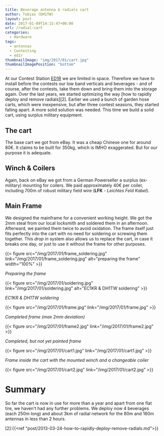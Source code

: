 ```yaml
---
title: Beverage antenna & radials cart
author: Tobias (DH1TW)
layout: post
date: 2017-01-09T14:15:47+00:00
url: /radial-cart
categories:
  - Hardware
tags:
  - antennas
  - Contesting
  - ed1r
thumbnailImage: "img/2017/01/cart.jpg"
thumbnailImagePosition: "bottom"
---
```


At our Contest Station [ED1R][1] we are limited in space. Therefore we have to
install before the contests our low band verticals and beverages - and of course,
after the contests, take them down and bring them into the storage again. Over
the last years, we started optimizing the way [how to rapidly deploy and remove radials][2].
Earlier we used a bunch of garden hose carts, which were inexpensive, but after
three contest seasons, they started falling apart. A more solid solution was
needed. This time we build a solid cart, using surplus military equipment.

<!--more-->

## The cart

The base cart we got from eBay. It was a cheap Chinese one for around 80€. It
claims to be built for 350kg, which is IMHO exaggerated. But for our purpose
it is adequate.

## Winch & Coilers

Again, back on eBay we got from a German Powerseller a surplus (ex-military)
mounting for coilers. We paid approximately 40€ per coiler, including 700m
of robust military field wire (**LFK** - _Leichtes Feld Kabel_).

## Main Frame

We designed the mainframe for a convenient working height. We got the 2mm steal
from our local locksmith and soldered them in an afternoon. Afterward, we painted
them twice to avoid oxidation. The frame itself just fits perfectly into the cart
with no need for soldering or screwing them together. This _drop in_ system also
allows us to replace the cart, in case it breaks one day, or just to use it
without the frame for other purposes.

{{< figure src="/img/2017/01/frame_soldering.jpg"
  link="/img/2017/01/frame_soldering.jpg"
  alt="preparing the frame" width="100%" >}}

_Preparing the frame_

{{< figure src="/img/2017/01/soldering.jpg"
  link="/img/2017/01/soldering.jpg"
  alt="EC1KR & DH1TW soldering" >}}

_EC1KR & DH1TW soldering_

{{< figure src="/img/2017/01/frame.jpg" link="/img/2017/01/frame.jpg" >}}

_Completed frame (max 2mm deviation)_

{{< figure src="/img/2017/01/frame2.jpg" link="/img/2017/01/frame2.jpg" >}}

_Completed, but not yet painted frame_

{{< figure src="/img/2017/01/cart1.jpg" link="/img/2017/01/cart1.jpg"  >}}

_Frame inside the cart with the mounted winch and a changeable coiler_

{{< figure src="/img/2017/01/cart2.jpg" link="/img/2017/01/cart2.jpg" >}}

# Summary

So far the cart is now in use for more than a year and apart from one flat tire,
we haven't had any further problems. We deploy now 4 beverages (each 250m long)
and about 3km of radial network for the 80m and 160m antennas in less than 2 hours.

[1]:http://ed1r.com
[2]:{{<ref "post/2013-03-24-how-to-rapidly-deploy-remove-radials.md">}}
